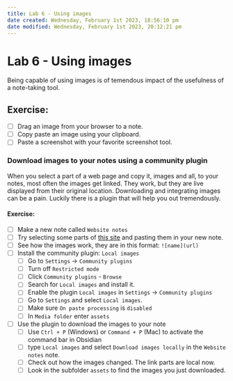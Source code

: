 ```yaml
---
title: Lab 6 - Using images
date created: Wednesday, February 1st 2023, 18:56:10 pm
date modified: Wednesday, February 1st 2023, 20:12:21 pm
---
```


# Lab 6 - Using images

Being capable of using images is of temendous impact of the usefulness of a note-taking tool.

## Exercise:

- [ ] Drag an image from your browser to a note.
- [ ] Copy paste an image using your clipboard.
- [ ] Paste a screenshot with your favorite screenshot tool.

### Download images to your notes using a community plugin

When you select a part of a web page and copy it, images and all, to your notes, most often the images get linked. They work, but they are live displayed from their original location. Downloading and integrating images can be a pain. Luckily there is a plugin that will help you out tremendously.

#### Exercise:

- [ ] Make a new note called `Website notes`
- [ ] Try selecting some parts of [this site](https://on2it.nl/managed-security/) and pasting them in your new note.
- [ ] See how the images work, they are in this format: `![name](url)`
- [ ] Install the community plugin: `Local images`
    - [ ] Go to `Settings` -> `Community plugins`
    - [ ] Turn off `Restricted mode`
    - [ ] Click `Community plugins` - `Browse` 
    - [ ] Search for `Local images` and install it.
    - [ ] Enable the plugin `Local images` in `Settings` -> `Community plugins`
    - [ ] Go to `Settings` and select `Local images`.
    - [ ] Make sure `On paste processing` is `disabled`
    - [ ] In `Media folder` enter `assets`
- [ ] Use the plugin to download the images to your note
    - [ ] Use `Ctrl + P` (Windows) or `Command + P` (Mac) to activate the command bar in Obsidian
    - [ ] type `Local images` and select `Download images locally` in the `Website notes` note.
    - [ ] Check out how the images changed. The link parts are local now.
    - [ ] Look in the subfolder `assets` to find the images you just downloaded.
